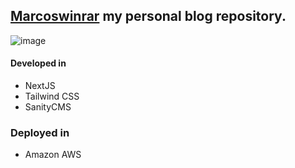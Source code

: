 ## [Marcoswinrar](https://marcoswiniarski.com/) my personal blog repository.
![image](https://github.com/Marcoswinrar/marcoswinrar.com/assets/46204917/afa0810a-8772-4126-ae2e-5188458dd0f6)



#### Developed in
* NextJS
* Tailwind CSS
* SanityCMS  

### Deployed in 
* Amazon AWS
